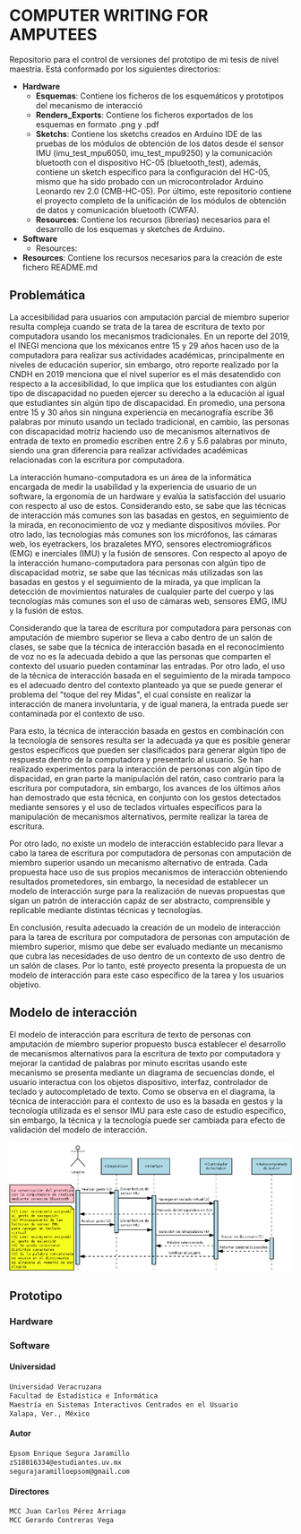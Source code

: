 # COMPUTER WRITING FOR AMPUTEES
Repositorio para el control de versiones del prototipo de mi tesis de nivel maestría. Está conformado por los siguientes directorios:
* <strong>Hardware</strong>
    * <strong>Esquemas</strong>: Contiene los ficheros de los esquemáticos y prototipos del mecanismo de interacció
    * <strong>Renders_Exports</strong>: Contiene los ficheros exportados de los esquemas en formato .png y .pdf
    * <strong>Sketchs</strong>: Contiene los sketchs creados en Arduino IDE de las pruebas de los módulos de obtención de los datos desde el sensor IMU (imu_test_mpu6050, imu_test_mpu9250) y la comunicación bluetooth con el dispositivo HC-05 (bluetooth_test), además, contiene un sketch específico para la configuración del HC-05, mismo que ha sido probado con un microcontrolador Arduino Leonardo rev 2.0 (CMB-HC-05). Por último, este repositorio contiene el proyecto completo de la unificación de los módulos de obtención de datos y comunicación bluetooth (CWFA).
    * <strong>Resources</strong>: Contiene los recursos (librerias) necesarios para el desarrollo de los esquemas y sketches de Arduino.
* <strong>Software</strong>
    * Resources: 
* <strong>Resources</strong>: Contiene los recursos necesarios para la creación de este fichero README.md

## Problemática
La accesibilidad para usuarios con amputación parcial de miembro superior resulta compleja cuando se trata de la tarea de escritura de texto por computadora usando los mecanismos tradicionales. En un reporte del 2019, el INEGI menciona que los méxicanos entre 15 y 29 años hacen uso de la computadora para realizar sus actividades académicas, principalmente en niveles de educación superior, sin embargo, otro reporte realizado por la CNDH en 2019 menciona que el nivel superior es el más desatendido con respecto a la accesibilidad, lo que implica que los estudiantes con algún tipo de discapacidad no pueden ejercer su derecho a la educación al igual que estudiantes sin algún tipo de discapacidad. En promedio, una persona entre 15 y 30 años sin ninguna experiencia en mecanografía escribe 36 palabras por minuto usando un teclado tradicional, en cambio, las personas con discapacidad motriz haciendo uso de mecanismos alternativos de entrada de texto en promedio escriben entre 2.6 y 5.6 palabras por minuto, siendo una gran diferencia para realizar actividades académicas relacionadas con la escritura por computadora. 

La interacción humano-computadora es un área de la informática encargada de medir la usabilidad y la experiencia de usuario de un software, la ergonomía de un hardware y evalúa la satisfacción del usuario con respecto al uso de estos. Considerando esto, se sabe que las técnicas de interacción más comunes son las basadas en gestos, en seguimiento de la mirada, en reconocimiento de voz y mediante dispositivos móviles. Por otro lado, las tecnologías más comunes son los micrófonos, las cámaras web, los eyetrackers, los brazaletes MYO, sensores electromiográficos (EMG) e inerciales (IMU) y la fusión de sensores. Con respecto al apoyo de la interacción humano-computadora para personas con algún tipo de discapacidad motriz, se sabe que las técnicas más utilizadas son las  basadas en gestos y el seguimiento de la mirada, ya que implican la detección de movimientos naturales de cualquier parte del cuerpo y las tecnologías más comunes son el uso de cámaras web, sensores EMG, IMU y la fusión de estos.

Considerando que la tarea de escritura por computadora para personas con amputación de miembro superior se lleva a cabo dentro de un salón de clases, se sabe que la técnica de interacción basada en el reconocimiento de voz no es la adecuada debido a que las personas que comparten el contexto del usuario pueden contaminar las entradas. Por otro lado, el uso de la técnica de interacción basada en el seguimiento de la mirada tampoco es el adecuado dentro del contexto planteado ya que se puede generar el problema del "toque del rey Midas", el cual consiste en realizar la interacción de manera involuntaria, y de igual manera, la entrada puede ser contaminada por el contexto de uso.

Para esto, la técnica de interacción basada en gestos en combinación con la tecnología de sensores resulta ser la adecuada ya que es posible generar gestos específicos que pueden ser clasificados para generar algún tipo de respuesta dentro de la computadora y presentarlo al usuario. Se han realizado experimentos para la interacción de personas con algún tipo de dispacidad, en gran parte la manipulación del ratón, caso contrario para la escritura por computadora, sin embargo, los avances de los últimos años han demostrado que esta técnica, en conjunto con los gestos detectados mediante sensores y el uso de teclados virtuales específicos para la manipulación de mecanismos alternativos, permite realizar la tarea de escritura.

Por otro lado, no existe un modelo de interacción establecido para llevar a cabo la tarea de escritura por computadora de personas con amputación de miembro superior usando un mecanismo alternativo de entrada. Cada propuesta hace uso de sus propios mecanismos de interacción obteniendo resultados prometedores, sin embargo, la necesidad de establecer un modelo de interacción surge para la realización de nuevas propuestas que sigan un patrón de interacción capáz de ser abstracto, comprensible y replicable mediante distintas técnicas y tecnologías.

En conclusión, resulta adecuado la creación de un modelo de interacción para la tarea de escritura por computadora de personas con amputación de miembro superior, mismo que debe ser evaluado mediante un mecanismo que cubra las necesidades de uso dentro de un contexto de uso dentro de un salón de clases. Por lo tanto, esté proyecto presenta la propuesta de un modelo de interacción para este caso específico de la tarea y los usuarios objetivo.

## Modelo de interacción
El modelo de interacción para escritura de texto de personas con amputación de miembro superior propuesto busca establecer el desarrollo de mecanismos alternativos para la escritura de texto por computadora y mejorar la cantidad de palabras por minuto escritas usando este mecanismo
se presenta mediante un diagrama de secuencias donde, el usuario interactua con los objetos dispositivo, interfaz, controlador de teclado y autocompletado de texto. Como se observa en el diagrama, la técnica de interacción para el contexto de uso es la basada en gestos y la tecnología utilizada es el sensor IMU para este caso de estudio específico, sin embargo, la técnica y la tecnología puede ser cambiada para efecto de validación del modelo de interacción. 

![Modelo de interacción](Resources/1_modelo_interaccion.png#center)

## Prototipo
### Hardware



### Software



#### Universidad
    Universidad Veracruzana
    Facultad de Estadística e Informática
    Maestría en Sistemas Interactivos Centrados en el Usuario
    Xalapa, Ver., México

#### Autor
    Epsom Enrique Segura Jaramillo
    zS18016334@estudiantes.uv.mx
    segurajaramilloepsom@gmail.com

#### Directores
    MCC Juan Carlos Pérez Arriaga
    MCC Gerardo Contreras Vega